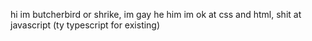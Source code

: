 hi im butcherbird or shrike, im gay
he him
im ok at css and html, shit at javascript (ty typescript for existing)

<!---
butcherbirdy/butcherbirdy is a ✨ special ✨ repository because its `README.md` (this file) appears on your GitHub profile.
You can click the Preview link to take a look at your changes.
--->
